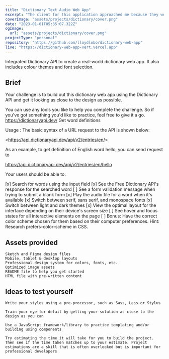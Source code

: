 ```yaml
---
title: "Dictionary Text Audio Web App"
excerpt: "The client for this application approached me because they were looking to create a product that allows drivers to quickly connect with mechanics when dealing with car problems. They also were loooking to enable hobbyist and mechanics unassociated with any particular shop the opportunity to gig-work and manage their own time. I was able to effectively create user personas, competitive audits, sketches, wireframes and a final prototype and send over final assets to an engineer in around three months."
coverImage: "assets/projects/dictionary/cover.png"
date: "2023-01-01T05:35:07.322Z"
ogImage:
  url: "assets/projects/dictionary/cover.png"
projectType: "personal"
repository: "https://github.com/lloydlobo/dictionary-web-app"
live: "https://dictionary-web-app-vert.vercel.app"
---
```


Integrated Dictionary API to create a real-world dictionary web app.
It also includes colour themes and font selection.

## Brief

Your challenge is to build out this dictionary web app using the Dictionary API and get it looking as close to the design as possible.

You can use any tools you like to help you complete the challenge. So if you've got something you'd like to practice, feel free to give it a go.
<https://dictionaryapi.dev/>
Get word definitions

Usage : The basic syntax of a URL request to the API is shown below:

<https://api.dictionaryapi.dev/api/v2/entries/en/<word>>

As an example, to get definition of English word hello, you can send request to

<https://api.dictionaryapi.dev/api/v2/entries/en/hello>

Your users should be able to:

[x] Search for words using the input field
[x] See the Free Dictionary API's response for the searched word
[ ] See a form validation message when trying to submit a blank form
[x] Play the audio file for a word when it's available
[x] Switch between serif, sans serif, and monospace fonts
[x] Switch between light and dark themes
[x] View the optimal layout for the interface depending on their device's screen size
[ ] See hover and focus states for all interactive elements on the page
[ ] Bonus: Have the correct color scheme chosen for them based on their computer preferences. Hint: Research prefers-color-scheme in CSS.

## Assets provided

    Sketch and Figma design files
    Mobile, tablet & desktop layouts
    Professional design system for colors, fonts, etc.
    Optimized image assets
    README file to help you get started
    HTML file with pre-written content

## Ideas to test yourself

    Write your styles using a pre-processor, such as Sass, Less or Stylus

    Train your eye for detail by getting your solution as close to the design as you can

    Use a JavaScript framework/library to practice templating and/or building using components

    Try estimating the time it will take for you to build the project. Then see if the time taken matches up to your estimate. Project estimations are a skill that is often overlooked but is important for professional developers
